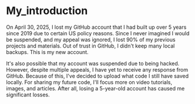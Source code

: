 # My_introduction
On April 30, 2025, I lost my GitHub account that I had built up over 5 years since 2019 due to certain US policy reasons. Since I never imagined I would be suspended, and my appeal was ignored, I lost 90% of my previous projects and materials. Out of trust in GitHub, I didn't keep many local backups. This is my new account.

It's also possible that my account was suspended due to being hacked. However, despite multiple appeals, I have yet to receive any response from GitHub. Because of this, I've decided to upload what code I still have saved locally. For sharing my future code, I'll focus more on video tutorials, images, and articles. After all, losing a 5-year-old account has caused me significant losses.
